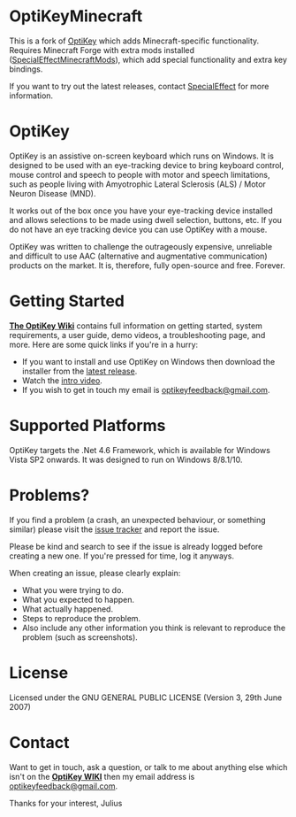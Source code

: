 # OptiKeyMinecraft

This is a fork of [OptiKey](https://github.com/OptiKey/OptiKey/wiki) which adds Minecraft-specific functionality. Requires Minecraft Forge with extra mods installed ([SpecialEffectMinecraftMods](https://github.com/kirstymcnaught/SpecialEffectMinecraftMods)), which add special functionality and extra key bindings.

If you want to try out the latest releases, contact [SpecialEffect](http://www.specialeffect.org.uk/contact) for more information.

# OptiKey

OptiKey is an assistive on-screen keyboard which runs on Windows. It is designed to be used with an eye-tracking device to bring keyboard control, mouse control and speech to people with motor and speech limitations, such as people living with Amyotrophic Lateral Sclerosis (ALS) / Motor Neuron Disease (MND).

It works out of the box once you have your eye-tracking device installed and allows selections to be made using dwell selection, buttons, etc. If you do not have an eye tracking device you can use OptiKey with a mouse.

OptiKey was written to challenge the outrageously expensive, unreliable and difficult to use AAC (alternative and augmentative communication) products on the market. It is, therefore, fully open-source and free. Forever.


# Getting Started

[**The OptiKey Wiki**](https://github.com/OptiKey/OptiKey/wiki) contains full information on getting started, system requirements, a user guide, demo videos, a troubleshooting page, and more. Here are some quick links if you're in a hurry:

* If you want to install and use OptiKey on Windows then download the installer from the [latest release](https://github.com/JuliusSweetland/OptiKey/releases/latest).
* Watch the [intro video](https://www.youtube.com/watch?v=Cgnamj5SA3Y).
* If you wish to get in touch my email is <optikeyfeedback@gmail.com>.

# Supported Platforms

OptiKey targets the .Net 4.6 Framework, which is available for  Windows Vista SP2 onwards. It was designed to run on Windows 8/8.1/10.

# Problems?

If you find a problem (a crash, an unexpected behaviour, or something similar) please visit the [issue tracker](https://github.com/OptiKey/OptiKey/issues) and report the issue.

Please be kind and search to see if the issue is already logged before creating a new one. If you're pressed for time, log it anyways.

When creating an issue, please clearly explain:

* What you were trying to do.
* What you expected to happen.
* What actually happened.
* Steps to reproduce the problem.
* Also include any other information you think is relevant to reproduce the problem (such as screenshots).

# License

Licensed under the GNU GENERAL PUBLIC LICENSE (Version 3, 29th June 2007)

# Contact

Want to get in touch, ask a question, or talk to me about anything else which isn't on the [**OptiKey WIKI**](https://github.com/JuliusSweetland/OptiKey/wiki/) then my email address is <optikeyfeedback@gmail.com>.

Thanks for your interest,
Julius
